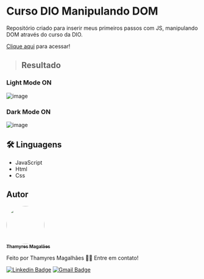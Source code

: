 # Curso DIO Manipulando DOM

Repositório criado para inserir meus primeiros passos com JS, manipulando DOM através do curso da DIO.

[Clique aqui](https://thamyresarm.github.io/curso-dio-manipulando-DOM/) para acessar!

> ## Resultado 

### Light Mode ON

![image](https://user-images.githubusercontent.com/24790794/193468830-16f233c9-7092-4e34-b7e5-304bd8735bb2.png)


### Dark Mode ON

![image](https://user-images.githubusercontent.com/24790794/193468868-a366d954-9c0f-4610-97c6-35367087f287.png)

## 🛠 Linguagens

- JavaScript
- Html
- Css

## Autor

<a href="https://www.linkedin.com/in/thamyres-magalhaes/">
 <img style="border-radius: 50%;" src="https://avatars.githubusercontent.com/u/24790794?v=4" width="100px;" alt=""/>
 <br />
 <sub><b>Thamyres Magalães</b></sub></a> <a href="https://www.linkedin.com/in/thamyres-magalhaes/" title="LinkedIn"></a>
 
Feito por Thamyres Magalhães 👋🏽 Entre em contato!

[![Linkedin Badge](https://img.shields.io/badge/-Thamyres-blue?style=flat-square&logo=Linkedin&logoColor=white&link=https://www.linkedin.com/in/thamyres-magalhaes/)](https://www.linkedin.com/in/thamyres-magalhaes/)
[![Gmail Badge](https://img.shields.io/badge/-pink.thamyres@gmail.com-c14438?style=flat-square&logo=Gmail&logoColor=white&link=mailto:pink.thamyres@gmail.com)](mailto:pink.thamyres@gmail.com)

